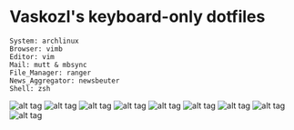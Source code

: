 Vaskozl's keyboard-only dotfiles
========
```
System: archlinux
Browser: vimb
Editor: vim
Mail: mutt & mbsync
File_Manager: ranger 
News_Aggregator: newsbeuter
Shell: zsh
```
![alt tag](https://skozl.com/2p2g)
![alt tag](https://skozl.com/nxVg)
![alt tag](https://skozl.com/xJPg)
![alt tag](https://skozl.com/98mg)
![alt tag](https://skozl.com/Prtg)
![alt tag](https://skozl.com/oXqg)
![alt tag](https://skozl.com/TnVg)
![alt tag](https://skozl.com/XMfg)
![alt tag](https://skozl.com/xQWg)
